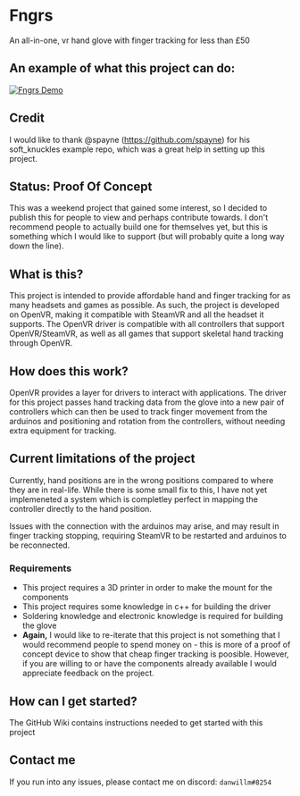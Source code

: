 # Fngrs
An all-in-one, vr hand glove with finger tracking for less than £50

## An example of what this project can do:
[![Fngrs Demo](https://img.youtube.com/vi/AnlR8ik4xHY/0.jpg)](https://www.youtube.com/watch?v=AnlR8ik4xHY)
## Credit
I would like to thank @spayne (https://github.com/spayne) for his soft_knuckles example repo, which was a great help in setting up this project. 
## Status: Proof Of Concept
This was a weekend project that gained some interest, so I decided to publish this for people to view and perhaps contribute towards. I don't recommend people to actually build one for themselves yet, but this is something which I would like to support (but will probably quite a long way down the line).
## What is this?
This project is intended to provide affordable hand and finger tracking for as many headsets and games as possible. As such, the project is developed on OpenVR, making it compatible with SteamVR and all the headset it supports. The OpenVR driver is compatible with all controllers that support OpenVR/SteamVR, as well as all games that support skeletal hand tracking through OpenVR.
## How does this work?
OpenVR provides a layer for drivers to interact with applications. The driver for this project passes hand tracking data from the glove into a new pair of controllers which can then be used to track finger movement from the arduinos and positioning and rotation from the controllers, without needing extra equipment for tracking.

## Current limitations of the project
Currently, hand positions are in the wrong positions compared to where they are in real-life. While there is some small fix to this, I have not yet implemeneted a system which is completley perfect in mapping the controller directly to the hand position.

Issues with the connection with the arduinos may arise, and may result in finger tracking stopping, requiring SteamVR to be restarted and arduinos to be reconnected.

### Requirements
* This project requires a 3D printer in order to make the mount for the components
* This project requires some knowledge in c++ for building the driver
* Soldering knowledge and electronic knowledge is required for building the glove
* <b>Again,</b>  I would like to re-iterate that this project is not something that I would recommend people to spend money on - this is more of a proof of concept device to show that cheap finger tracking is poosible. However, if you are willing to or have the components already available I would appreciate feedback on the project.

## How can I get started?
The GitHub Wiki contains instructions needed to get started with this project

## Contact me
If you run into any issues, please contact me on discord: `danwillm#8254`
